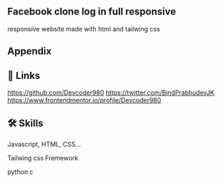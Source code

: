 
## Facebook clone log in full responsive

 responsive website made with html and tailwing css 
 

## Appendix



## 🔗 Links
https://github.com/Devcoder980
https://twitter.com/BindPrabhudevJK
https://www.frontendmentor.io/profile/Devcoder980
## 🛠 Skills
Javascript, HTML, CSS...

Tailwing css Fremework

python
c


